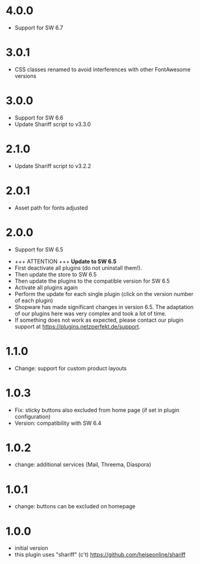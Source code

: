 # 4.0.0
- Support for SW 6.7

# 3.0.1
-  CSS classes renamed to avoid interferences with other FontAwesome versions

# 3.0.0
- Support for SW 6.6
- Update Shariff script to v3.3.0

# 2.1.0
- Update Shariff script to v3.2.2

# 2.0.1
- Asset path for fonts adjusted

# 2.0.0
- Support for SW 6.5
* +++ ATTENTION +++ **Update to SW 6.5**
* First deactivate all plugins (do not uninstall them!).
* Then update the store to SW 6.5
* Then update the plugins to the compatible version for SW 6.5
* Activate all plugins again
* Perform the update for each single plugin (click on the version number of each plugin)
* Shopware has made significant changes in version 6.5. The adaptation of our plugins here was very complex and took a lot of time.
* If something does not work as expected, please contact our plugin support at https://plugins.netzperfekt.de/support.

# 1.1.0
- Change: support for custom product layouts

# 1.0.3
- Fix: sticky buttons also excluded from home page (if set in plugin configuration)
- Version: compatibility with SW 6.4

# 1.0.2
- change: additional services (Mail, Threema, Diaspora)

# 1.0.1
- change: buttons can be excluded on homepage

# 1.0.0
- initial version
- this plugin uses "shariff" (c't) https://github.com/heiseonline/shariff
 
